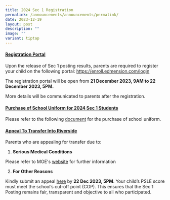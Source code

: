```yaml
---
title: 2024 Sec 1 Registration
permalink: /announcements/announcements/permalink/
date: 2023-12-19
layout: post
description: ""
image: ""
variant: tiptap
---
```

<h4><u>Registration Portal</u></h4><p>Upon the release of Sec 1 posting results, parents are required to register your child on the following portal: <a href="https://enroll.edmension.com/login" rel="noopener noreferrer nofollow" target="_blank">https://enroll.edmension.com/login</a></p><p>The registration portal will be open from <strong>21 December 2023, 9AM to 22 December 2023, 5PM.</strong></p><p>More details will be communicated to parents after the registration.</p><p></p><h4><u>Purchase of School Uniform for 2024 Sec 1 Students</u></h4><p>Please refer to the following <a href="/files/Purchase_of_School_Uniform_for_2024_Sec_1.pdf" rel="noopener noreferrer nofollow" target="_blank">document</a> for the purchase of school uniform.</p><p></p><h4><u>Appeal To Transfer Into Riverside</u></h4><p>Parents who are appealing for transfer due to:</p><ol data-tight="true" class="tight"><li><p><strong>Serious Medical Conditions</strong></p></li></ol><p>Please refer to MOE's <a href="https://www.moe.gov.sg/secondary/s1-posting/results/appeal-for-school-transfer" rel="noopener noreferrer nofollow" target="_blank">website</a> for further information</p><p></p><ol start="2" data-tight="true" class="tight"><li><p><strong>For Other Reasons</strong></p></li></ol><p>Kindly submit an appeal <a href="https://form.gov.sg/658102f1361254001284441c" rel="noopener noreferrer nofollow" target="_blank">here</a> by <strong>22 Dec 2023, 5PM</strong>. Your child’s PSLE score must meet the school’s cut-off point (COP). This ensures that the Sec 1 Posting remains fair, transparent and objective to all who participated.</p><p></p>